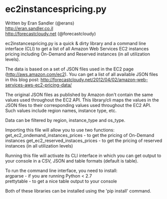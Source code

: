 ec2instancespricing.py
======================

Written by Eran Sandler (@erans)    
http://eran.sandler.co.il    
http://forecastcloudy.net (@forecastcloudy)

ec2instancespricing.py is a quick & dirty library and a command line interface (CLI)
to get a list of all Amazon Web Services EC2 instances pricing including On-Demand
and Reserved instances (in all utilization levels).

The data is based on a set of JSON files used in the EC2 page (http://aws.amazon.com/ec2).
You can get a list of all available JSON files in this blog post:
http://forecastcloudy.net/2012/04/02/amazon-web-services-aws-ec2-pricing-data/

The original JSON files as published by Amazon don't contain the same values used throughout 
the EC2 API. This library/cli maps the values in the JSON files to their corresponding values
used throughout the EC2 API. Such values include region names, instance type, etc.

Data can be filtered by region, instance_type and os_type.

Importing this file will allow you to use two functions:
get_ec2_ondemand_instances_prices - to get the pricing of On-Demand instances
get_ec2_reserved_instaces_prices - to get the pricing of reserved instances (in all utilization levels)

Running this file will activate its CLI interface in which you can get output to your console 
in a CSV, JSON and table formats (default is table).

To run the command line interface, you need to install:    
argparse     - if you are running Python < 2.7    
prettytable  - to get a nice table output to your console

Both of these libraries can be installed using the 'pip install' command.